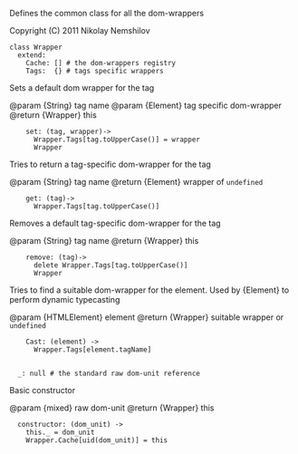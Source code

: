 Defines the common class for all the dom-wrappers

Copyright (C) 2011 Nikolay Nemshilov

```coffee-aside
class Wrapper
  extend:
    Cache: [] # the dom-wrappers registry
    Tags:  {} # tags specific wrappers
```

Sets a default dom wrapper for the tag

@param {String} tag name
@param {Element} tag specific dom-wrapper
@return {Wrapper} this

```coffee-aside
    set: (tag, wrapper)->
      Wrapper.Tags[tag.toUpperCase()] = wrapper
      Wrapper
```

Tries to return a tag-specific dom-wrapper for the tag

@param {String} tag name
@return {Element} wrapper of `undefined`

```coffee-aside
    get: (tag)->
      Wrapper.Tags[tag.toUpperCase()]
```

Removes a default tag-specific dom-wrapper for the tag

@param {String} tag name
@return {Wrapper} this

```coffee-aside
    remove: (tag)->
      delete Wrapper.Tags[tag.toUpperCase()]
      Wrapper
```

Tries to find a suitable dom-wrapper
for the element. Used by {Element}
to perform dynamic typecasting

@param {HTMLElement} element
@return {Wrapper} suitable wrapper or `undefined`

```coffee-aside
    Cast: (element) ->
      Wrapper.Tags[element.tagName]


  _: null # the standard raw dom-unit reference
```

Basic constructor

@param {mixed} raw dom-unit
@return {Wrapper} this

```coffee-aside
  constructor: (dom_unit) ->
    this._ = dom_unit
    Wrapper.Cache[uid(dom_unit)] = this
```
